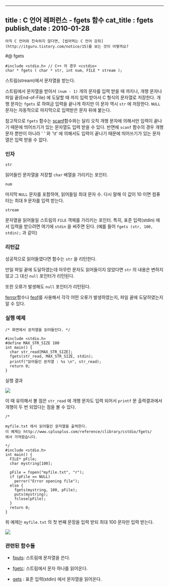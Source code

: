 ----------------
title : C 언어 레퍼런스 - fgets 함수
cat_title :  fgets
publish_date : 2010-01-28
--------------

```warning
아직 C 언어와 친숙하지 않다면, [씹어먹는 C 언어 강좌](http://itguru.tistory.com/notice/15)를 보는 것이 어떻까요?

```

#@ fgets


```info-format
#include <stdio.h> // C++ 의 경우 <cstdio>
char * fgets ( char * str, int num, FILE * stream );
```

스트림(stream)에서 문자열을 받는다.

스트림에서 문자열을 받아서 `(num - 1)` 개의 문자를 입력 받을 때 까지나, 개행 문자나 파일 끝(End-of-File) 에 도달할 때 까지 입력 받아서 C 형식의 문자열로 저장한다. 개행 문자는 `fgets` 로 하여금 입력을 끝나게 하지만 이 문자 역시 `str` 에 저장한다. `NULL` 문자는 자동적으로 마지막으로 입력받은 문자 뒤에 붙는다.

참고적으로 `fgets` 함수는 [scanf](http://itguru.tistory.com/36)함수와는 달리 오직 개행 문자에 의해서만 입력이 끝나기 때문에 띄어쓰기가 있는 문자열도 입력 받을 수 있다. 반면에 `scanf` 함수의 경우 개행 문자 뿐만이 아니라 ' ' 와 '\t' 에 의해서도 입력이 끝나기 때문에 띄어쓰기가 있는 문자열은 입력 받을 수 없다.



###  인자


`str`

읽어들인 문자열을 저장할 `char` 배열을 가리키는 포인터.

`num`

마지막 `NULL` 문자를 포함하여, 읽어들일 최대 문자 수. 다시 말해 이 값이 10 이면 컴퓨터는 최대 9 문자를 입력 받는다.

`stream`

문자열을 읽어들일 스트림의 `FILE` 객체를 가리키는 포인터. 특히, 표준 입력(stdin) 에서 입력을 받으려면 여기에 `stdin` 을 써주면 된다. (예를 들어 `fgets (str, 100, stdin);` 과 같이)



###  리턴값




성공적으로 읽어들였다면 함수는 `str` 을 리턴한다.

만일 파일 끝에 도달하였는데 아무런 문자도 읽어들이지 않았다면 `str` 의 내용은 변하지 않고 그 대신 `null` 포인터가 리턴된다.

또한 오류가 발생해도 `null` 포인터가 리턴된다.

[ferror](http://itguru.tistory.com/52)함수나 [ feof](http://itguru.tistory.com/51)를 사용해서 각각 어떤 오류가 발생하였는지, 파일 끝에 도달하였는지 알 수 있다.



###  실행 예제


```cpp-formatted
/* 화면에서 문자열을 읽어들인다. */

#include <stdio.h>
#define MAX_STR_SIZE 100
int main() {
  char str_read[MAX_STR_SIZE];
  fgets(str_read, MAX_STR_SIZE, stdin);
  printf("읽어들인 문자열 : %s \n", str_read);
  return 0;
}
```

실행 결과


![](http://img1.daumcdn.net/thumb/R1920x0/?fname=http%3A%2F%2Fcfile6.uf.tistory.com%2Fimage%2F1349861C4B6069D5B11BBE)

이 때 유의해서 볼 점은 `str_read` 에 개행 문자도 입력 되어서 `printf` 문 출력결과에서 개행이 두 번 되었다는 점을 볼 수 있다.

```cpp-formatted
/*

myfile.txt 에서 읽어들인 문자열을 출력한다.
이 예제는 http://www.cplusplus.com/reference/clibrary/cstdio/fgets/
에서 가져왔습니다.

*/
#include <stdio.h>
int main() {
  FILE* pFile;
  char mystring[100];

  pFile = fopen("myfile.txt", "r");
  if (pFile == NULL)
    perror("Error opening file");
  else {
    fgets(mystring, 100, pFile);
    puts(mystring);
    fclose(pFile);
  }
  return 0;
}
```

위 예제는 `myfile.txt` 의 첫 번째 문장을 입력 받되 최대 100 문자만 입력 받는다.


![](http://img1.daumcdn.net/thumb/R1920x0/?fname=http%3A%2F%2Fcfile3.uf.tistory.com%2Fimage%2F123F321D4B606A8F0198ED)



###  관련된 함수들





*  [fputs](http://itguru.tistory.com/40):   스트림에 문자열을 쓴다.

*  [fgetc](http://itguru.tistory.com/37):   스트림에서 문자 하나를 읽어온다.

*  [gets](http://itguru.tistory.com/45)  :  표준 입력(stdin) 에서 문자열을 읽어온다.